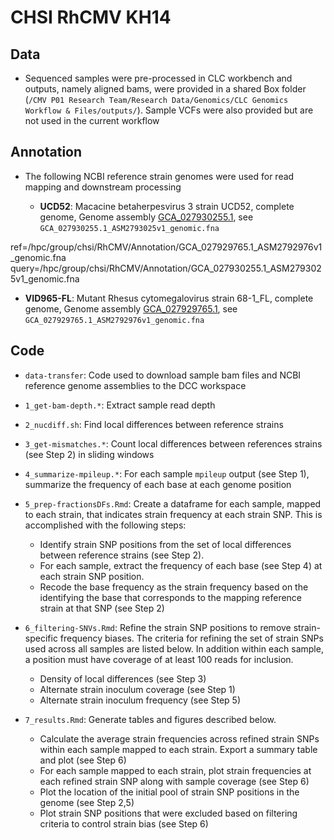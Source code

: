 # CHSI RhCMV KH14


## Data

- Sequenced samples were pre-processed in CLC workbench and outputs, namely aligned bams, were provided in a shared Box folder (`/CMV P01 Research Team/Research Data/Genomics/CLC Genomics Workflow & Files/outputs/`). Sample VCFs were also provided but are not used in the current workflow


## Annotation

- The following NCBI reference strain genomes were used for read mapping and downstream processing

  - **UCD52**: Macacine betaherpesvirus 3 strain UCD52, complete genome, Genome assembly [GCA_027930255.1](https://www.ncbi.nlm.nih.gov/datasets/genome/GCA_027930255.1/), see `GCA_027930255.1_ASM2793025v1_genomic.fna`

ref=/hpc/group/chsi/RhCMV/Annotation/GCA_027929765.1_ASM2792976v1_genomic.fna
query=/hpc/group/chsi/RhCMV/Annotation/GCA_027930255.1_ASM2793025v1_genomic.fna

  - **VID965-FL**: Mutant Rhesus cytomegalovirus strain 68-1_FL, complete genome, Genome assembly [GCA_027929765.1](https://www.ncbi.nlm.nih.gov/datasets/genome/GCA_027929765.1/), see `GCA_027929765.1_ASM2792976v1_genomic.fna`


## Code

- `data-transfer`: Code used to download sample bam files and NCBI reference genome assemblies to the DCC workspace

- `1_get-bam-depth.*`: Extract sample read depth

- `2_nucdiff.sh`: Find local differences between reference strains

- `3_get-mismatches.*`: Count local differences between references strains (see Step 2) in sliding windows

- `4_summarize-mpileup.*`: For each sample `mpileup` output (see Step 1), summarize the frequency of each base at each genome position

- `5_prep-fractionsDFs.Rmd`: Create a dataframe for each sample, mapped to each strain, that indicates strain frequency at each strain SNP. This is accomplished with the following steps:

  - Identify strain SNP positions from the set of local differences between reference strains (see Step 2). 
  - For each sample, extract the frequency of each base (see Step 4) at each strain SNP position. 
  - Recode the base frequency as the strain frequency based on the identifying the base that corresponds to the mapping reference strain at that SNP (see Step 2)

- `6_filtering-SNVs.Rmd`: Refine the strain SNP positions to remove strain-specific frequency biases. The criteria for refining the set of strain SNPs used across all samples are listed below. In addition within each sample, a position must have coverage of at least 100 reads for inclusion. 

  - Density of local differences (see Step 3)
  - Alternate strain inoculum coverage (see Step 1) 
  - Alternate strain inoculum frequency (see Step 5) 

- `7_results.Rmd`: Generate tables and figures described below.

  - Calculate the average strain frequencies across refined strain SNPs within each sample mapped to each strain. Export a summary table and plot (see Step 6)
  - For each sample mapped to each strain, plot strain frequencies at each refined strain SNP along with sample coverage (see Step 6)
  - Plot the location of the initial pool of strain SNP positions in the genome (see Step 2,5)
  - Plot strain SNP positions that were excluded based on filtering criteria to control strain bias (see Step 6)

  